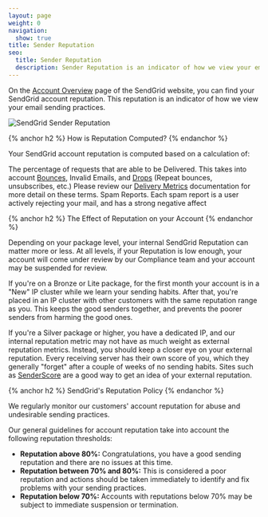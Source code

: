 ```yaml
---
layout: page
weight: 0
navigation:
  show: true
title: Sender Reputation
seo:
  title: Sender Reputation
  description: Sender Reputation is an indicator of how we view your email sending practices.
---
```


On the [Account Overview](https://sendgrid.com/account/overview) page of the SendGrid website, you can find your SendGrid account reputation. This reputation is an indicator of how we view your email sending practices.

![]({{root_url}}/images/reputation_2.png "SendGrid Sender Reputation")

{% anchor h2 %}
How is Reputation Computed?
{% endanchor %}

Your SendGrid account reputation is computed based on a calculation of:

The percentage of requests that are able to be Delivered. This takes into account [Bounces]({{root_url}}/Glossary/bounces.html), Invalid Emails, and [Drops]({{root_url}}/Glossary/drops.html) (Repeat bounces, unsubscribes, etc.) Please review our [Delivery Metrics]({{root_url}}/Delivery_Metrics/index.html) documentation for more detail on these terms.
Spam Reports. Each spam report is a user actively rejecting your mail, and has a strong negative affect
 
{% anchor h2 %}
The Effect of Reputation on your Account
{% endanchor %}

Depending on your package level, your internal SendGrid Reputation can matter more or less. At all levels, if your Reputation is low enough, your account will come under review by our Compliance team and your account may be suspended for review.

If you're on a Bronze or Lite package, for the first month your account is in a "New" IP cluster while we learn your sending habits. After that, you're placed in an IP cluster with other customers with the same reputation range as you. This keeps the good senders together, and prevents the poorer senders from harming the good ones.

If you're a Silver package or higher, you have a dedicated IP, and our internal reputation metric may not have as much weight as external reputation metrics. Instead, you should keep a closer eye on your external reputation. Every receiving server has their own score of you, which they generally "forget" after a couple of weeks of no sending habits. Sites such as [SenderScore](https://www.senderscore.org/) are a good way to get an idea of your external reputation.

{% anchor h2 %}
SendGrid's Reputation Policy
{% endanchor %}

We regularly monitor our customers' account reputation for abuse and undesirable sending practices.

Our general guidelines for account reputation take into account the following reputation thresholds:

* **Reputation above 80%:** Congratulations, you have a good sending reputation and there are no issues at this time.
* **Reputation between 70% and 80%:** This is considered a poor reputation and actions should be taken immediately to identify and fix problems with your sending practices.
* **Reputation below 70%:** Accounts with reputations below 70% may be subject to immediate suspension or termination.
